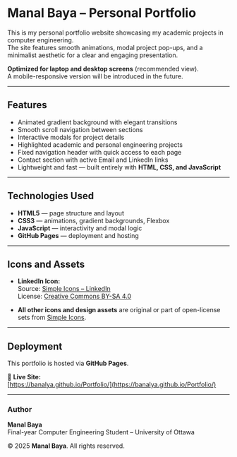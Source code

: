 # Manal Baya – Personal Portfolio

This is my personal portfolio website showcasing my academic projects in computer engineering.  
The site features smooth animations, modal project pop-ups, and a minimalist aesthetic for a clear and engaging presentation.

**Optimized for laptop and desktop screens** (recommended view).  
A mobile-responsive version will be introduced in the future.

---

## Features

- Animated gradient background with elegant transitions  
- Smooth scroll navigation between sections  
- Interactive modals for project details  
- Highlighted academic and personal engineering projects  
- Fixed navigation header with quick access to each page  
- Contact section with active Email and LinkedIn links  
- Lightweight and fast — built entirely with **HTML, CSS, and JavaScript**

---

## Technologies Used

- **HTML5** — page structure and layout  
- **CSS3** — animations, gradient backgrounds, Flexbox  
- **JavaScript** — interactivity and modal logic  
- **GitHub Pages** — deployment and hosting  

---

## Icons and Assets

- **LinkedIn Icon:**  
  Source: [Simple Icons – LinkedIn](https://cdn.jsdelivr.net/gh/simple-icons/simple-icons/icons/linkedin.svg)  
  License: [Creative Commons BY-SA 4.0](https://creativecommons.org/licenses/by-sa/4.0/)  

- **All other icons and design assets** are original or part of open-license sets from [Simple Icons](https://simpleicons.org/).

---

## Deployment

This portfolio is hosted via **GitHub Pages**.

🔗 **Live Site:**  
[https://banalya.github.io/Portfolio/](https://banalya.github.io/Portfolio/)

---

### Author
**Manal Baya**  
Final-year Computer Engineering Student – University of Ottawa  

© 2025 **Manal Baya**. All rights reserved.

